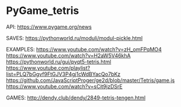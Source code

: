 # PyGame_tetris

API:
https://www.pygame.org/news


SAVES:
https://pythonworld.ru/moduli/modul-pickle.html


EXAMPLES:
https://www.youtube.com/watch?v=zH_omFPqMO4
https://www.youtube.com/watch?v=H2aW5V46khA
https://pythonworld.ru/gui/pyqt5-tetris.html
https://www.youtube.com/playlist?list=PLQ7bGgvf9FtGJV3P4gj1cWdBYacQo7bKz
https://github.com/JavaScriptProger/ge2d/blob/master/Tetris/game.js
https://www.youtube.com/watch?v=sCit9jzDSrE

GAMES:
http://dendy.club/dendy/2849-tetris-tengen.html
